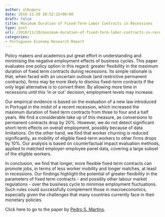 ```yaml
---
author: albuquru
date: 2016-11-20 10:52:22+00:00
draft: false
title: Maximum Duration of Fixed-Term Labor Contracts in Recessions
type: post
url: /2016/11/20/maximum-duration-of-fixed-term-labor-contracts-in-recessions/
categories:
- Portuguese Economy Research Report
---
```


Policy makers and academics put great effort in understanding and minimising the negative employment effects of business cycles. This paper evaluates one policy option in this regard: greater flexibility in the maximum duration of fixed term contracts during recessions. Its simple rationale is that, when faced with an uncertain outlook (and restrictive permanent contracts), firms may be more likely to dismiss fixed-term contracts if the only legal alternative is to convert them. By allowing more time in recessions until this ‘in or out' decision, employment levels may increase.

Our empirical evidence is based on the evaluation of a new law introduced in Portugal in the midst of a recent recession, which increased the maximum duration of fixed term contracts from three to four and a half years. We find a considerable take up of this measure, as conversions to permanent contracts drop by 20%. However, we do not detect significant short-term effects on overall employment, possibly because of data limitations. On the other hand, we find that worker churning is reduced significantly, as mobility of eligible fixed-term workers to other firms drops by 10%. Our analysis is based on counterfactual impact evaluation methods, applied to matched employer-employee panel data, covering a large subset of the eligible workers.

In conclusion, we find that longer, more flexible fixed term contracts can promote jobs, in terms of less worker mobility and longer matches, at least in recessions. Our findings highlight the potential of greater flexibility in the parameters of fixed term contracts - and possibly other labour market regulations - over the business cycle to minimise employment fluctuations. Such rules could successfully complement those in macroeconomics, especially given the challenges that many countries currently face in their monetary policies.

Click here to go to the paper by [Pedro S. Martins](https://papers.ssrn.com/sol3/papers.cfm?abstract_id=2840150).
